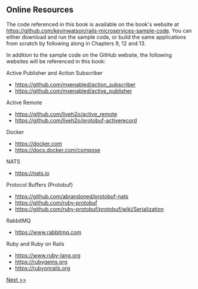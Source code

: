 ## Online Resources

The code referenced in this book is available on the book's website at https://github.com/kevinwatson/rails-microservices-sample-code. You can either download and run the sample code, or build the same applications from scratch by following along in Chapters 9, 12 and 13.

In addition to the sample code on the GitHub website, the following websites will be referenced in this book:

Active Publisher and Action Subscriber

* https://github.com/mxenabled/action_subscriber
* https://github.com/mxenabled/active_publisher

Active Remote

* https://github.com/liveh2o/active_remote
* https://github.com/liveh2o/protobuf-activerecord

Docker

* https://docker.com
* https://docs.docker.com/compose

NATS

* https://nats.io

Protocol Buffers (Protobuf)

* https://github.com/abrandoned/protobuf-nats
* https://github.com/ruby-protobuf
* https://github.com/ruby-protobuf/protobuf/wiki/Serialization

RabbitMQ

* https://www.rabbitmq.com

Ruby and Ruby on Rails

* https://www.ruby-lang.org
* https://rubygems.org
* https://rubyonrails.org

[Next >>](006-acknowledgements.md)
